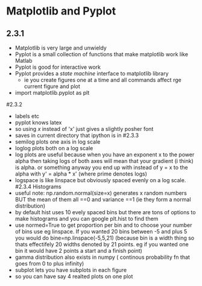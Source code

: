# Matplotlib and Pyplot
## 2.3.1
- Matplotlib is very large and unwieldy
- Pyplot is a small collection of functions that make matplotlib work like Matlab
- Pyplot is good for interactive work
- Pyplot provides a *state machine* interface to matplotlib library
    - ie you create figures one at a time and all commands affect rge current figure and plot
- import matplotlib.pyplot as plt

#2.3.2
- labels etc
- pyplot knows latex
- so using $x$ instead of 'x' just gives a slightly posher font
- saves in current directory that ipython is in
#2.3.3
- semilog plots one axis in log scale
- loglog plots both on a log scale
- log plots are useful because when you have an exponent x to the power alpha then taking logs of both axes will mean that your gradient (i think) is alpha. or something anyway you end up with instead of y = x to the alpha with y' = alpha * x' (where prime denotes logs)
- logspace is like linspace but obviously spaced evenly on a log scale.
#2.3.4 Histograms
- useful note: np.random.normal(size=x) generates x random numbers BUT the mean of them all ==0 and variance ==1 (ie they form a normal distribution)
- by default hist uses 10 evely spaced bins but there are tons of options to make histograms and you can google plt.hist to find them
- use normed=True to get proportion per bin and to choose your number of bins use eg linspace. If you wanted 20 bins between -5 and plus 5 you would do bine=np.linspace(-5,5,21) (because bin is a width thing so thats effectifely 20 widths denoted by 21 points. eg if you wanted one bin it would have 2 points a start and a finish point)
- gamma distribution also exists in numpy ( continous probability fn that goes from 0 to plus infinity)
- subplot lets you have subplots in each figure
- so you can have say 4 realted plots on one plot
